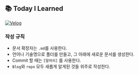 ## 📚 Today I Learned

[![Velog](https://img.shields.io/badge/@temprmn-20C99A.svg?style=for-the-badge&logo=velog&logoColor=white)](https://velog.io/@temprmn)


### 작성 규칙
- 문서 확장자는 `.md`를 사용한다.
- 언어나 기술명으로 폴더를 만들고, 그 아래에 새로운 문서를 생성한다.
- Commit 할 때는 `[말머리]` 를 사용한다.
- `Blog`와 `repo` 모두 새롭게 알게된 것들 위주로 작성한다.
